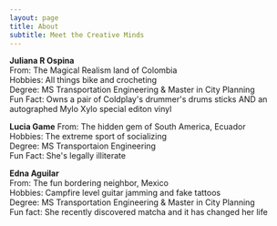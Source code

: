 ```yaml
---
layout: page
title: About
subtitle: Meet the Creative Minds
---
```


**Juliana R Ospina**\
From: The Magical Realism land of Colombia\
Hobbies: All things bike and crocheting\
Degree: MS Transportation Engineering & Master in City Planning\
Fun Fact: Owns a pair of Coldplay's drummer's drums sticks AND an autographed Mylo Xylo special editon vinyl

**Lucia Game**
From: The hidden gem of South America, Ecuador\
Hobbies: The extreme sport of socializing\
Degree: MS Transportaion Engineering\
Fun Fact: She's legally illiterate

**Edna Aguilar**\
From: The fun bordering neighbor, Mexico\
Hobbies: Campfire level guitar jamming and fake tattoos\
Degree: MS Transportation Engineering & Master in City Planning\
Fun fact: She recently discovered matcha and it has changed her life


